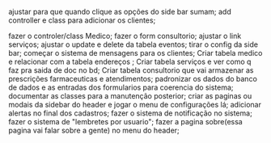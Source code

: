 
ajustar para que quando clique as opções do side bar sumam;
add controller e class para adicionar os clientes;
<!-- tem que  ajustar os forms, botar placeholders ; -->
fazer o controler/class Medico;
fazer o form consultorio;
ajustar o link serviços;
ajustar o update e delete da tabela eventos;
tirar o config da side bar;
começar o sistema de mensagens para os clientes;
Criar tabela medico e relacionar com a tabela endereços ;
Criar tabela serviços e ver como q faz pra saida de doc no bd;
Criar tabela consultorio que vai armazenar as prescrições farmaceuticas e atendimentos;
padronizar os dados do banco de dados e as entradas dos formularios para coerencia do sistema;
documentar as classes para a manutenção posterior;
criar as paginas ou modais da sidebar do header e jogar o menu de configurações lá; 
adicionar alertas no final dos cadastros;
fazer o sistema de notificação no sistema;
fazer o sistema de "lembretes por usuario";
fazer a pagina sobre(essa pagina vai falar sobre a gente) no menu do header;